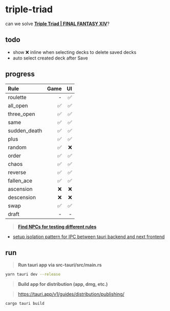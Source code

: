 # triple-triad
can we solve **[Triple Triad | FINAL FANTASY XIV](https://na.finalfantasyxiv.com/lodestone/playguide/contentsguide/goldsaucer/tripletriad/)**?


## todo

- show ❌ inline when selecting decks to delete saved decks
- auto select created deck after Save

## progress

| Rule         | Game | UI   |
| :---         | ---: | ---: |
| roulette     | -    | ✅   |
| all_open     | ✅   | ✅   |
| three_open   | ✅   | ✅   |
| same         | ✅   | ✅   |
| sudden_death | ✅   | ✅   |
| plus         | ✅   | ✅   |
| random       | ✅   | ❌   |
| order        | ✅   | ✅   |
| chaos        | ✅   | ✅   |
| reverse      | ✅   | ✅   |
| fallen_ace   | ✅   | ✅   |
| ascension    | ❌   | ❌   |
| descension   | ❌   | ❌   |
| swap         | ✅   | ✅   |
| draft        | -    | -    |

> **[Find NPCs for testing different rules](https://arrtripletriad.com/en/npcs)**

- [setup isolation pattern for IPC between tauri backend and next frontend](https://tauri.app/v1/references/architecture/inter-process-communication/isolation)


## run

> **Run tauri app via src-tauri/src/main.rs**
```sh
yarn tauri dev --release
```


> **Build app for distribution (app, dmg, etc.)**

> https://tauri.app/v1/guides/distribution/publishing/

```sh
cargo tauri build
```
